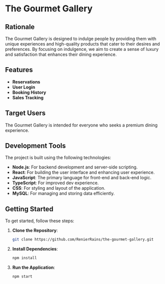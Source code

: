 # The Gourmet Gallery

## Rationale
The Gourmet Gallery is designed to indulge people by providing them with unique experiences and high-quality products that cater to their desires and preferences. By focusing on indulgence, we aim to create a sense of luxury and satisfaction that enhances their dining experience.

## Features
- **Reservations**
- **User Login**
- **Booking History**
- **Sales Tracking**

## Target Users
The Gourmet Gallery is intended for everyone who seeks a premium dining experience.

## Development Tools
The project is built using the following technologies:
- **Node.js**: For backend development and server-side scripting.
- **React**: For building the user interface and enhancing user experience.
- **JavaScript**: The primary language for front-end and back-end logic.
- **TypeScript**: For improved dev experience.
- **CSS**: For styling and layout of the application.
- **MySQL**: For managing and storing data efficiently.

## Getting Started
To get started, follow these steps:

1. **Clone the Repository**:
   ```bash
   git clone https://github.com/RenierRains/the-gourmet-gallery.git

2. **Install Dependencies**:
   ```bash
   npm install
3. **Run the Application**:
   ```bash
   npm start

